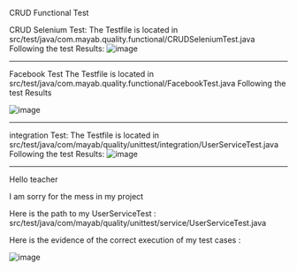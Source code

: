 CRUD Functional Test

CRUD Selenium Test:  The Testfile is located in src/test/java/com.mayab.quality.functional/CRUDSeleniumTest.java
Following the test Results:
![image](https://github.com/user-attachments/assets/b9073442-45e9-4c12-977d-adb81e0225c0)

------------------------------------------------------------------------


Facebook Test The Testfile is located in src/test/java/com.mayab.quality.functional/FacebookTest.java
Following the test Results

![image](https://github.com/user-attachments/assets/d13c456a-ec2a-4f98-b895-b0382b3a949e)


-------------------------------------------------------------------------
 

integration Test: The Testfile is located in src/test/java/com/mayab/quality/unittest/integration/UserServiceTest.java
Following the test Results:
![image](https://github.com/user-attachments/assets/5ab949e6-c6f8-4914-b436-57bfe65af645)


 -----------------------------------------------------------------------------

Hello teacher

I am sorry for the mess in my project

Here is the path to my UserServiceTest : src/test/java/com/mayab/quality/unittest/service/UserServiceTest.java 

Here is the evidence of the correct execution of my test cases : 

![image](https://github.com/user-attachments/assets/15d9e189-5944-4610-85d3-0f8ab0a59288)


